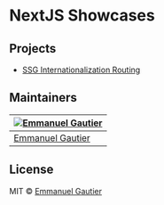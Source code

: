 # NextJS Showcases

## Projects
- [SSG Internationalization Routing](https://github.com/emmanuelgautier/nextjs-showcase/tree/main/packages/ssg-i18n-routing)

## Maintainers

[![Emmanuel Gautier](https://avatars0.githubusercontent.com/u/2765366?s=144)](https://www.emmanuelgautier.com) |
--- |
[Emmanuel Gautier](https://www.emmanuelgautier.com) |

## License

MIT © [Emmanuel Gautier](https://www.emmanuelgautier.com)
